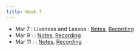 ```yaml
---
title: Week 7
---
```


- Mar 7 : Liveness and Lassos : [Notes](https://hackmd.io/@lfs/Hk8NnifZ9), [Recording](#)
- Mar 9 : : [Notes](#), [Recording](#)
- Mar 11 : : [Notes](#), [Recording](#)
